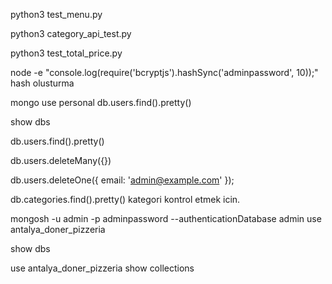

python3 test_menu.py

python3 category_api_test.py

python3 test_total_price.py


node -e "console.log(require('bcryptjs').hashSync('adminpassword', 10));"
hash olusturma


mongo
use personal
db.users.find().pretty()

show dbs





db.users.find().pretty()


db.users.deleteMany({})

db.users.deleteOne({ email: 'admin@example.com' });

db.categories.find().pretty()   kategori kontrol etmek icin. 



mongosh -u admin -p adminpassword --authenticationDatabase admin
use antalya_doner_pizzeria


show dbs

use antalya_doner_pizzeria
show collections

